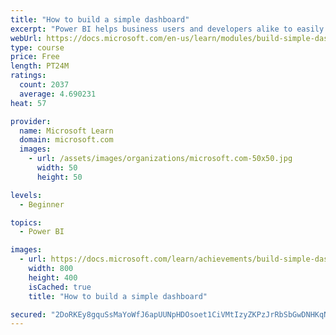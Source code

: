 ```yaml
---
title: "How to build a simple dashboard"
excerpt: "Power BI helps business users and developers alike to easily analyze, visualize, and collaborate on data. This module will teach you how to do all of that without effecting your underlying dataset."
webUrl: https://docs.microsoft.com/en-us/learn/modules/build-simple-dashboard/
type: course
price: Free
length: PT24M
ratings:
  count: 2037
  average: 4.690231
heat: 57

provider:
  name: Microsoft Learn
  domain: microsoft.com
  images:
    - url: /assets/images/organizations/microsoft.com-50x50.jpg
      width: 50
      height: 50

levels:
  - Beginner

topics:
  - Power BI

images:
  - url: https://docs.microsoft.com/learn/achievements/build-simple-dashboard-social.png
    width: 800
    height: 400
    isCached: true
    title: "How to build a simple dashboard"

secured: "2DoRKEy8gquSsMaYoWfJ6apUUNpHDOsoet1CiVMtIzyZKPzJrRbSbGwDNHKqNUHnuisY3Vm3ujy8m6iUrA48rSnQt8ekJfyQZpKiCHCTlvSTYQan4tv0wKTYMYwi8vXJ3jNFQxY941UewQdx+TZleyJOibZNCzgYTpO5HAOBsJlIk4Lel8ldoU7SdEKg6u2rYKtUhkyUBAIdxbeypg1+qYheC1WzFXbXAclUwLz1uHZhNSssBP8L0xvQai7qxtOxwdvMGdHZ4GQ5Jz2n3BZRqpjPlYn9lW5oTqMINgoVLsj1Os+K0mdyd7oMWjMzsTxGRGmvLBWvXmUQPdnXhucIoymir3HSnh6EFOYKL70Ih5e+XCxuioBgNUPXv7rMOfxKgdACK/dhYFCkVKeEqi9js3riI35qO2ejTvA7/3Bi9lA=;R+y+kX8B0QLJMye8gGcz6A=="
---
```


